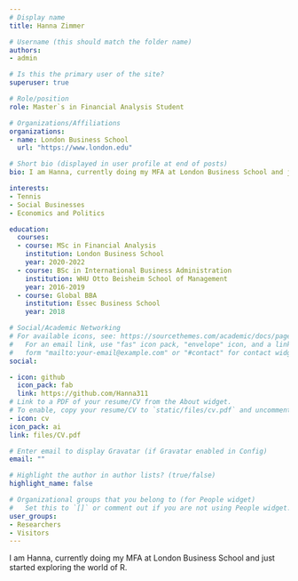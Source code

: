```yaml
---
# Display name
title: Hanna Zimmer

# Username (this should match the folder name)
authors:
- admin

# Is this the primary user of the site?
superuser: true

# Role/position
role: Master`s in Financial Analysis Student

# Organizations/Affiliations
organizations:
- name: London Business School 
  url: "https://www.london.edu"

# Short bio (displayed in user profile at end of posts)
bio: I am Hanna, currently doing my MFA at London Business School and just started exploring the world of R

interests:
- Tennis
- Social Businesses 
- Economics and Politics

education:
  courses:
  - course: MSc in Financial Analysis
    institution: London Business School
    year: 2020-2022
  - course: BSc in International Business Administration
    institution: WHU Otto Beisheim School of Management 
    year: 2016-2019
  - course: Global BBA
    institution: Essec Business School
    year: 2018

# Social/Academic Networking
# For available icons, see: https://sourcethemes.com/academic/docs/page-builder/#icons
#   For an email link, use "fas" icon pack, "envelope" icon, and a link in the
#   form "mailto:your-email@example.com" or "#contact" for contact widget.
social:

- icon: github
  icon_pack: fab
  link: https://github.com/Hanna311
# Link to a PDF of your resume/CV from the About widget.
# To enable, copy your resume/CV to `static/files/cv.pdf` and uncomment the lines below.
- icon: cv
icon_pack: ai
link: files/CV.pdf

# Enter email to display Gravatar (if Gravatar enabled in Config)
email: ""

# Highlight the author in author lists? (true/false)
highlight_name: false

# Organizational groups that you belong to (for People widget)
#   Set this to `[]` or comment out if you are not using People widget.
user_groups:
- Researchers
- Visitors
---
```


I am Hanna, currently doing my MFA at London Business School and just started exploring the world of R.

